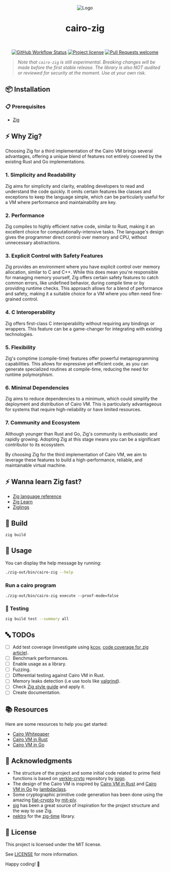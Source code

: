 <p align="center">
  <img src="https://github.com/keep-starknet-strange/cairo-zig/blob/main/docs/kit/logo/starknet-zig-logo.png?raw=true" alt="Logo"/>
  <h1 align="center">cairo-zig</h1>
</p>

<div align="center">
<br />

[![GitHub Workflow Status](https://github.com/keep-starknet-strange/cairo-zig/actions/workflows/test.yml/badge.svg)](https://github.com/keep-starknet-strange/cairo-zig/actions/workflows/test.yml)
[![Project license](https://img.shields.io/github/license/keep-starknet-strange/cairo-zig.svg?style=flat-square)](LICENSE)
[![Pull Requests welcome](https://img.shields.io/badge/PRs-welcome-ff69b4.svg?style=flat-square)](https://github.com/keep-starknet-strange/cairo-zig/issues?q=is%3Aissue+is%3Aopen+label%3A%22help+wanted%22)

</div>

> _Note that `cairo-zig` is still experimental. Breaking changes will be made before the first stable release. The library is also NOT audited or reviewed for security at the moment. Use at your own risk._

## 📦 Installation

### 📋 Prerequisites

- [Zig](https://ziglang.org/)

## ⚡ Why Zig?

Choosing Zig for a third implementation of the Cairo VM brings several advantages, offering a unique blend of features not entirely covered by the existing Rust and Go implementations.

### 1. Simplicity and Readability

Zig aims for simplicity and clarity, enabling developers to read and understand the code quickly. It omits certain features like classes and exceptions to keep the language simple, which can be particularly useful for a VM where performance and maintainability are key.

### 2. Performance

Zig compiles to highly efficient native code, similar to Rust, making it an excellent choice for computationally-intensive tasks. The language's design gives the programmer direct control over memory and CPU, without unnecessary abstractions.

### 3. Explicit Control with Safety Features

Zig provides an environment where you have explicit control over memory allocation, similar to C and C++. While this does mean you're responsible for managing memory yourself, Zig offers certain safety features to catch common errors, like undefined behavior, during compile time or by providing runtime checks. This approach allows for a blend of performance and safety, making it a suitable choice for a VM where you often need fine-grained control.

### 4. C Interoperability

Zig offers first-class C interoperability without requiring any bindings or wrappers. This feature can be a game-changer for integrating with existing technologies.

### 5. Flexibility

Zig's comptime (compile-time) features offer powerful metaprogramming capabilities. This allows for expressive yet efficient code, as you can generate specialized routines at compile-time, reducing the need for runtime polymorphism.

### 6. Minimal Dependencies

Zig aims to reduce dependencies to a minimum, which could simplify the deployment and distribution of Cairo VM. This is particularly advantageous for systems that require high-reliability or have limited resources.

### 7. Community and Ecosystem

Although younger than Rust and Go, Zig's community is enthusiastic and rapidly growing. Adopting Zig at this stage means you can be a significant contributor to its ecosystem.

By choosing Zig for the third implementation of Cairo VM, we aim to leverage these features to build a high-performance, reliable, and maintainable virtual machine.

## ⚡ Wanna learn Zig fast?

- [Zig language reference](https://ziglang.org/documentation/master/)
- [Zig Learn](https://ziglearn.org/)
- [Ziglings](https://ziglings.org/)

## 🔧 Build

```bash
zig build
```

## 🤖 Usage

You can display the help message by running:

```bash
./zig-out/bin/cairo-zig --help
```

### Run a cairo program

```
./zig-out/bin/cairo-zig execute --proof-mode=false
```

### 🧪 Testing

```bash
zig build test --summary all
```

## 🔤 TODOs

- [ ] Add test coverage (investigate using [kcov](https://github.com/SimonKagstrom/kcov), [code coverage for zig article](https://zig.news/squeek502/code-coverage-for-zig-1dk1)).
- [ ] Benchmark performances.
- [ ] Enable usage as a library.
- [ ] Fuzzing.
- [ ] Differential testing against Cairo VM in Rust.
- [ ] Memory leaks detection (i.e use tools like [valgrind](https://valgrind.org/)).
- [ ] Check [Zig style guide](https://ziglang.org/documentation/master/#Style-Guide) and apply it.
- [ ] Create documentation.

## 📚 Resources

Here are some resources to help you get started:

- [Cairo Whitepaper](https://eprint.iacr.org/2021/1063.pdf)
- [Cairo VM in Rust](https://github.com/lambdaclass/cairo-vm)
- [Cairo VM in Go](https://github.com/lambdaclass/cairo-vm_in_go)

## 🙏 Acknowledgments

- The structure of the project and some initial code related to prime field functions is based on [verkle-cryto](https://github.com/jsign/verkle-crypto) repository by [jsign](https://github.com/jsign).
- The design of the Cairo VM is inspired by [Cairo VM in Rust](https://github.com/lambdaclass/cairo-vm) and [Cairo VM in Go](https://github.com/lambdaclass/cairo-vm_in_go) by [lambdaclass](https://lambdaclass.com/).
- Some cryptographic primitive code generation has been done using the amazing [fiat-crypto](https://github.com/mit-plv/fiat-crypto) by [mit-plv](https://github.com/mit-plv).
- [sig](https://github.com/Syndica/sig) has been a great source of inspiration for the project structure and the way to use Zig.
- [nektro](https://github.com/nektro/) for the [zig-time](https://github.com/nektro/zig-time) library.

## 📄 License

This project is licensed under the MIT license.

See [LICENSE](LICENSE) for more information.

Happy coding! 🎉